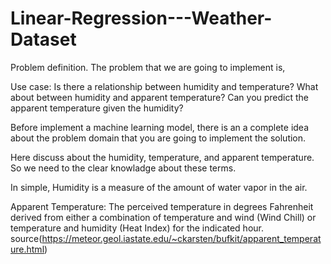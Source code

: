 # Linear-Regression---Weather-Dataset

Problem definition.
The problem that we are going to implement is,

Use case: Is there a relationship between humidity and temperature? What about between humidity and apparent temperature? Can you predict the apparent temperature given the humidity?

Before implement a machine learning model, there is an a complete idea about the problem domain that you are going to implement the solution.

Here discuss about the humidity, temperature, and apparent temperature. So we need to the clear knowladge about these terms.

In simple, Humidity is a measure of the amount of water vapor in the air.

Apparent Temperature: The perceived temperature in degrees Fahrenheit derived from either a combination of temperature and wind (Wind Chill) or temperature and humidity (Heat Index) for the indicated hour. source(https://meteor.geol.iastate.edu/~ckarsten/bufkit/apparent_temperature.html)
